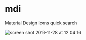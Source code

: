 # mdi
Material Design Icons quick search

![screen shot 2016-11-28 at 12 04 16](https://cloud.githubusercontent.com/assets/1526680/20666096/ddc11d3e-b562-11e6-8003-93a7f3cf79f8.png)
